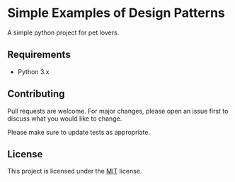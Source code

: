 # Simple Examples of Design Patterns
A simple python project for pet lovers.

## Requirements
- Python 3.x


## Contributing
Pull requests are welcome. For major changes, please open an issue first to discuss what you would like to change.

Please make sure to update tests as appropriate.

## License
This project is licensed under the [MIT](https://choosealicense.com/licenses/mit/) license.
